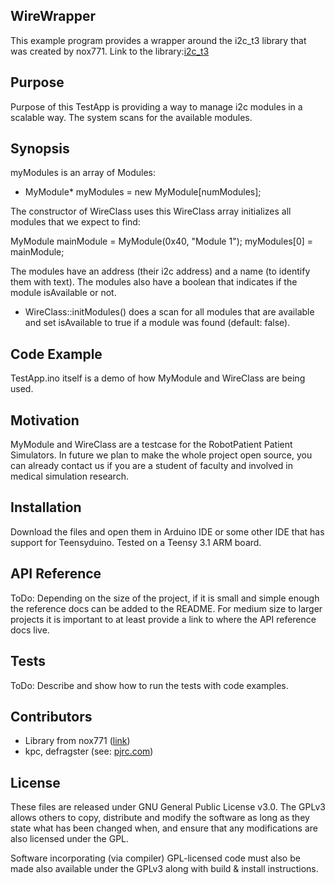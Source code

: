 ## WireWrapper

This example program provides a wrapper around the i2c_t3 library that was created by nox771.
Link to the library:<a href="https://github.com/nox771/i2c_t3">i2c_t3</a>

## Purpose

Purpose of this TestApp is providing a way to manage i2c modules in a scalable way.
The system scans for the available modules.

## Synopsis

myModules is an array of Modules:
* MyModule* myModules = new MyModule[numModules];

The constructor of WireClass uses this WireClass array initializes all modules that we expect to find:

MyModule mainModule  = MyModule(0x40, "Module 1");
myModules[0] = mainModule;

The modules have an address (their i2c address) and a name (to identify them with text).
The modules also have a boolean that indicates if the module isAvailable or not.

* WireClass::initModules() does a scan for all modules that are available and set isAvailable to true if a module was found (default: false).

## Code Example

TestApp.ino itself is a demo of how MyModule and WireClass are being used.

## Motivation

MyModule and WireClass are a testcase for the RobotPatient Patient Simulators.
In future we plan to make the whole project open source, you can already contact us if you are a student of faculty and involved in medical simulation research. 

## Installation

Download the files and open them in Arduino IDE or some other IDE that has support for Teensyduino. Tested on a Teensy 3.1 ARM board.

## API Reference

ToDo: Depending on the size of the project, if it is small and simple enough the reference docs can be added to the README. For medium size to larger projects it is important to at least provide a link to where the API reference docs live.

## Tests

ToDo: Describe and show how to run the tests with code examples.

## Contributors

- Library from nox771 (<a href="https://github.com/nox771/i2c_t3">link</a>)
- kpc, defragster (see: <a href="https://forum.pjrc.com/threads/28560-Teensy-3-x-and-Array-of-Objects?p=72549#post72549">pjrc.com</a>)

## License

These files are released under GNU General Public License v3.0. 
The GPLv3 allows others to copy, distribute and modify the software as long as they state what has been changed when, 
and ensure that any modifications are also licensed under the GPL. 

Software incorporating (via compiler) GPL-licensed code must also be made also available under the GPLv3 along with build & install instructions.
